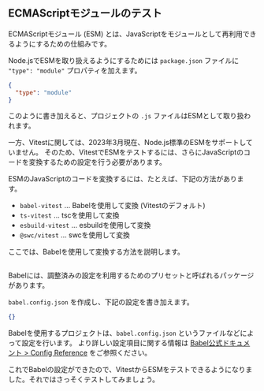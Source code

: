 ## ECMAScriptモジュールのテスト

ECMAScriptモジュール (ESM) とは、JavaScriptをモジュールとして再利用できるようにするための仕組みです。

Node.jsでESMを取り扱えるようにするためには `package.json` ファイルに `"type": "module"` プロパティを加えます。

```json
{
  "type": "module"
}
```

このように書き加えると、プロジェクトの `.js` ファイルはESMとして取り扱われます。

一方、Vitestに関しては、2023年3月現在、Node.js標準のESMをサポートしていません。
そのため、VitestでESMをテストするには、さらにJavaScriptのコードを変換するための設定を行う必要があります。

ESMのJavaScriptのコードを変換するには、たとえば、下記の方法があります。

- `babel-vitest` … Babelを使用して変換 (Vitestのデフォルト)
- `ts-vitest` … tscを使用して変換
- `esbuild-vitest` … esbuildを使用して変換
- `@swc/vitest` … swcを使用して変換

ここでは、Babelを使用して変換する方法を説明します。

```bash

```

Babelには、調整済みの設定を利用するためのプリセットと呼ばれるパッケージがあります。

`babel.config.json` を作成し、下記の設定を書き加えます。

```json
{}
```

Babelを使用するプロジェクトは、`babel.config.json` というファイルなどによって設定を行います。
より詳しい設定項目に関する情報は [Babel公式ドキュメント > Config Reference](https://babeljs.io/docs/en/options) をご参照ください。

これでBabelの設定ができたので、VitestからESMをテストできるようになりました。それではさっそくテストしてみましょう。

